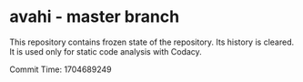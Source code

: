 # avahi - master branch

This repository contains frozen state of the repository.
Its history is cleared. It is used only for static code
analysis with Codacy.

Commit Time: 1704689249
